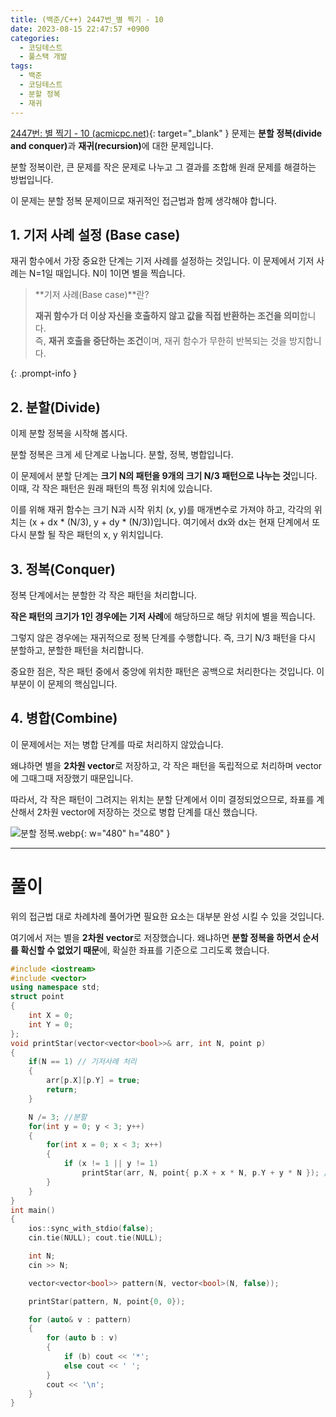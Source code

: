 ```yaml
---
title: (백준/C++) 2447번_별 찍기 - 10
date: 2023-08-15 22:47:57 +0900
categories:
  - 코딩테스트
  - 풀스택 개발
tags:
  - 백준
  - 코딩테스트
  - 분할 정복
  - 재귀
---
```


[2447번: 별 찍기 - 10 (acmicpc.net)](https://www.acmicpc.net/problem/2447){: target="_blank" } 문제는 <span class="keyword">**분할 정복(divide and conquer)**</span>과 <span class="keyword">**재귀(recursion)**</span>에 대한 문제입니다.

분할 정복이란, 큰 문제를 작은 문제로 나누고 그 결과를 조합해 원래 문제를 해결하는 방법입니다.

이 문제는 분할 정복 문제이므로 재귀적인 접근법과 함께 생각해야 합니다.

## 1. **기저 사례 설정 (Base case)**

재귀 함수에서 가장 중요한 단계는 기저 사례를 설정하는 것입니다. 이 문제에서 기저 사례는 N=1일 때입니다. N이 1이면 별을 찍습니다.

> **기저 사례(Base case)**란?
> 
> **재귀 함수가 더 이상 자신을 호출하지 않고 값을 직접 반환하는 조건을 의미**합니다. <br>즉, **재귀 호출을 중단하는 조건**이며, 재귀 함수가 무한히 반복되는 것을 방지합니다.
>
{: .prompt-info }

## 2. **분할(Divide)**

이제 분할 정복을 시작해 봅시다.

분할 정복은 크게 세 단계로 나눕니다. 분할, 정복, 병합입니다.

이 문제에서 분할 단계는 <span class="font_highlight">**크기 N의 패턴을 9개의 크기 N/3 패턴으로 나누는 것**</span>입니다. 이때, 각 작은 패턴은 원래 패턴의 특정 위치에 있습니다.

이를 위해 재귀 함수는 크기 N과 시작 위치 (x, y)를 매개변수로 가져야 하고, 각각의 위치는 (x + dx * (N/3), y + dy * (N/3))입니다. 여기에서 dx와 dx는 현재 단계에서 또 다시 분할 될 작은 패턴의 x, y 위치입니다.

## 3. **정복(Conquer)**

정복 단계에서는 분할한 각 작은 패턴을 처리합니다.

**작은 패턴의 크기가 1인 경우에는 기저 사례**에 해당하므로 해당 위치에 별을 찍습니다.

그렇지 않은 경우에는 재귀적으로 정복 단계를 수행합니다. 즉, 크기 N/3 패턴을 다시 분할하고, 분할한 패턴을 처리합니다.

중요한 점은, 작은 패턴 중에서 중앙에 위치한 패턴은 공백으로 처리한다는 것입니다. 이 부분이 이 문제의 핵심입니다.

## 4. **병합(Combine)**

이 문제에서는 저는 병합 단계를 따로 처리하지 않았습니다.

왜냐하면 별을 **2차원 vector**로 저장하고, 각 작은 패턴을 독립적으로 처리하며 vector에 그때그때 저장했기 때문입니다.

따라서, 각 작은 패턴이 그려지는 위치는 분할 단계에서 이미 결정되었으므로, 좌표를 계산해서 2차원 vector에 저장하는 것으로 병합 단계를 대신 했습니다.

![분할 정복.webp](https://i.postimg.cc/nczpTr1J/분할_정복.gif){: w="480" h="480" }

---

# 풀이

위의 접근법 대로 차례차례 풀어가면 필요한 요소는 대부분 완성 시킬 수 있을 것입니다.

여기에서 저는 별을 **2차원 vector**로 저장했습니다. 왜냐하면 **분할 정복을 하면서 순서를 확신할 수 없었기 때문**에, 확실한 좌표를 기준으로 그리도록 했습니다.

```cpp
#include <iostream>
#include <vector>
using namespace std;
struct point
{
	int X = 0;
	int Y = 0;
};
void printStar(vector<vector<bool>>& arr, int N, point p)
{
	if(N == 1) // 기저사례 처리
	{
		arr[p.X][p.Y] = true;
		return;
	}

	N /= 3; //분할
	for(int y = 0; y < 3; y++)
	{
		for(int x = 0; x < 3; x++)
		{
			if (x != 1 || y != 1)
				printStar(arr, N, point{ p.X + x * N, p.Y + y * N }); //정복
		}
	}
}
int main()
{
	ios::sync_with_stdio(false);
	cin.tie(NULL); cout.tie(NULL);

	int N;
	cin >> N;

	vector<vector<bool>> pattern(N, vector<bool>(N, false));

	printStar(pattern, N, point{0, 0});

	for (auto& v : pattern)
	{
		for (auto b : v)
		{
			if (b) cout << '*';
			else cout << ' ';
		}
		cout << '\n';
	}
}
```